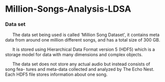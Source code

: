 # Million-Songs-Analysis-LDSA
### Data set
 &nbsp;&nbsp;&nbsp;&nbsp;&nbsp;&nbsp;The data set being used is called 'Million Song Dataset', it contains meta data from around one million different songs, and has a total size of 300 GB.
 
 &nbsp;&nbsp;&nbsp;&nbsp;&nbsp;&nbsp;It is stored using Hierarchical Data Format version 5 (HDF5) which is a storage model for data with many dimensions and complex objects.
 
 &nbsp;&nbsp;&nbsp;&nbsp;&nbsp;&nbsp;The data set does not store any actual audio but instead consists of song fea-
tures and meta-data collected and analyzed by The Echo Nest. Each HDF5 file stores information about one song.
